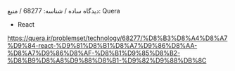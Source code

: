 ﻿دیدگاه ساده / شناسه: 68277 / منبع: Quera 
- React 

https://quera.ir/problemset/technology/68277/%D8%B3%D8%A4%D8%A7%D9%84-react-%D9%81%D8%B1%D8%A7%D9%86%D8%AA-%D8%A7%D9%86%D8%AF-%D8%B1%D9%85%D8%B2-%D8%B9%D8%A8%D9%88%D8%B1-%D9%82%D9%88%DB%8C